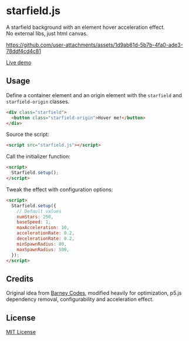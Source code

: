 # starfield.js
A starfield background with an element hover acceleration effect.\
No external libs, just html canvas.

https://github.com/user-attachments/assets/1d9ab61d-5b7b-4fa0-ade3-78ddf4cd4c81

[Live demo](https://annikav9.github.io/starfield.js)

## Usage
Define a container element and an origin element with the `starfield` and `starfield-origin` classes.
```html
<div class="starfield">
  <button class="starfield-origin">Hover me!</button>
</div>
```
Source the script:
```html
<script src="starfield.js"></script>
```
Call the initializer function:
```html
<script>
  Starfield.setup();
</script>
```
Tweak the effect with configuration options:
```html
<script>
  Starfield.setup({
    // Default values
    numStars: 250,
    baseSpeed: 1,
    maxAcceleration: 10,
    accelerationRate: 0.2,
    decelerationRate: 0.2,
    minSpawnRadius: 80,
    maxSpawnRadius: 500,
  });
</script>
```

## Credits
Original idea from [Barney Codes](https://www.youtube.com/watch?v=p0I5bNVcYP8), modified heavily for optimization, p5.js dependency removal, configurability and acceleration effect.

## License
[MIT License](/LICENSE)
